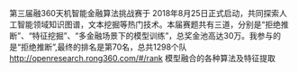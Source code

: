 第三届融360天机智能金融算法挑战赛于 2018年8月25日正式启动，共同探索人工智能领域知识图谱，文本挖掘等热门技术。本届赛题共有三道，分别是“拒绝推断”、“特征挖掘”、“多金融场景下的模型训练”，总奖金池高达30万。我参与的是“拒绝推断”,最终的排名是第70名，总共1298个队
http://openresearch.rong360.com/#/rank
模型融合的各种算法及特征提取

